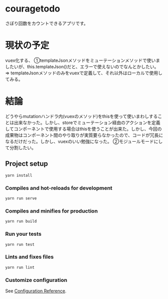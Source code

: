# couragetodo
さぼり回数をカウントできるアプリです。

# 現状の予定　
vuex化する、
➀templateJsonメソッドをミューテーションメソッドで使いましたいが、this.templateJson()だと、エラーで使えないのでなんとかしたい。
=> templateJsonメソッドのみをvuexで定義して、それ以外はローカルで使用してみる。
# 結論
どうやらmutationハンドラ内(vuexのメソッド)をthisを使って使いまわしすることは出来なかった。しかし、storeでミューテーション経由のアクションを定義してコンポーネントで使用する場合はthisを使うことが出来た。しかし、今回の成果物はコンポーネント間のやり取りが実質要らなかったので、コードが冗長になるだけだった。しかし、vuexのいい勉強になった。
➁モジュールモードにして分割したい。

## Project setup
```
yarn install
```

### Compiles and hot-reloads for development
```
yarn run serve
```

### Compiles and minifies for production
```
yarn run build
```

### Run your tests
```
yarn run test
```

### Lints and fixes files
```
yarn run lint
```

### Customize configuration
See [Configuration Reference](https://cli.vuejs.org/config/).
